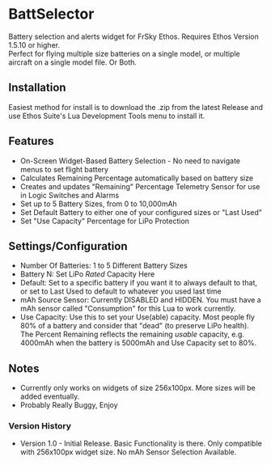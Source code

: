 # BattSelector
Battery selection and alerts widget for FrSky Ethos.  Requires Ethos Version 1.5.10 or higher.<br>
Perfect for flying multiple size batteries on a single model, or multiple aircraft on a single model file. Or Both.

## Installation
Easiest method for install is to download the .zip from the latest Release and use Ethos Suite's Lua Development Tools menu to install it.<br>

## Features
  - On-Screen Widget-Based Battery Selection - No need to navigate menus to set flight battery<br>
  - Calculates Remaining Percentage automatically based on battery size<br>
  - Creates and updates "Remaining" Percentage Telemetry Sensor for use in Logic Switches and Alarms<br>
  - Set up to 5 Battery Sizes, from 0 to 10,000mAh<br>
  - Set Default Battery to either one of your configured sizes or "Last Used"<br>
  - Set "Use Capacity" Percentage for LiPo Protection

## Settings/Configuration
  - Number Of Batteries: 1 to 5 Different Battery Sizes<br>
  - Battery N: Set LiPo _Rated_ Capacity Here<br>
  - Default: Set to a specific battery if you want it to always default to that, or set to Last Used to default to whatever you used last time<br>
  - mAh Source Sensor: Currently DISABLED and HIDDEN.  You must have a mAh sensor called "Consumption" for this Lua to work currently.<br>
  - Use Capacity: Use this to set your Use(able) capacity.  Most people fly 80% of a battery and consider that "dead" (to preserve LiPo health).  The Percent Remaining reflects the remaining _usable_ capacity, e.g. 4000mAh when the battery is 5000mAh and Use Capacity set to 80%.

## Notes
  - Currently only works on widgets of size 256x100px.  More sizes will be added eventually.
  - Probably Really Buggy, Enjoy

### Version History
  - Version 1.0 - Initial Release.  Basic Functionality is there.  Only compatible with 256x100px widget size.  No mAh Sensor Selection Available.
